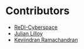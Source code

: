 # Contributors
- [ReDI-Cyberspace](https://github.com/ReDI-Cyberspace)
- [Julian Lilloy](https://github.com/elmasternero)
- [Keviindran Ramachandran](https://github.com/keviinx)
